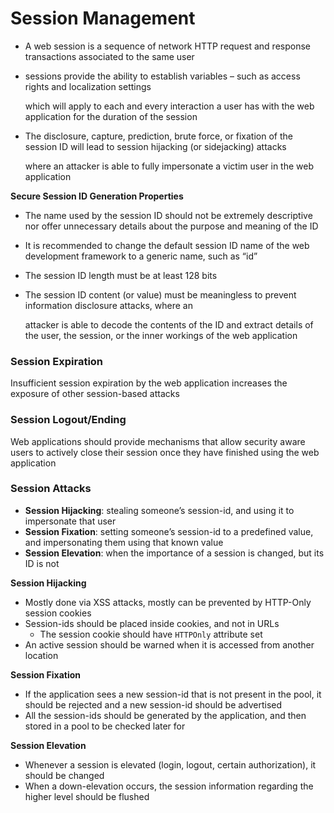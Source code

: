 # Session Management

- A web session is a sequence of network HTTP request and response transactions associated to the same user
- sessions provide the ability to establish variables – such as access rights and localization settings
    
    which will apply to each and every interaction a user has with the web application for the duration of the session
    
- The disclosure, capture, prediction, brute force, or fixation of the session ID will lead to session hijacking (or sidejacking) attacks
    
    where an attacker is able to fully impersonate a victim user in the web application
    

**Secure Session ID Generation Properties**

- The name used by the session ID should not be extremely descriptive nor offer unnecessary details about the purpose and meaning of the ID
- It is recommended to change the default session ID name of the web development framework to a generic name, such as “id”
- The session ID length must be at least 128 bits
- The session ID content (or value) must be meaningless to prevent information disclosure attacks, where an
    
    attacker is able to decode the contents of the ID and extract details of the user, the session, or the inner workings of the web application
    

### Session Expiration

Insufficient session expiration by the web application increases the exposure of other session-based attacks

### Session Logout/Ending

Web applications should provide mechanisms that allow security aware users to actively close their session once they have finished using the web application

### Session Attacks

- **Session Hijacking**: stealing someone’s session-id, and using it to impersonate that user
- **Session Fixation**: setting someone’s session-id to a predefined value, and impersonating them using that known value
- **Session Elevation**: when the importance of a session is changed, but its ID is not

**Session Hijacking**

- Mostly done via XSS attacks, mostly can be prevented by HTTP-Only session cookies
- Session-ids should be placed inside cookies, and not in URLs
    - The session cookie should have `HTTPOnly` attribute set
- An active session should be warned when it is accessed from another location

**Session Fixation**

- If the application sees a new session-id that is not present in the pool, it should be rejected and a new session-id should be advertised
- All the session-ids should be generated by the application, and then stored in a pool to be checked later for

**Session Elevation**

- Whenever a session is elevated (login, logout, certain authorization), it should be changed
- When a down-elevation occurs, the session information regarding the higher level should be flushed
